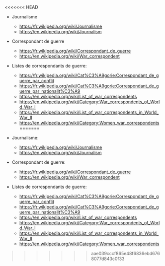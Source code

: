 <<<<<<< HEAD
* Journalisme
  * https://fr.wikipedia.org/wiki/Journalisme 
  * https://en.wikipedia.org/wiki/Journalism 

* Correspondant de guerre
  * https://fr.wikipedia.org/wiki/Correspondant_de_guerre
  * https://en.wikipedia.org/wiki/War_correspondent

* Listes de correspondants de guerre:
  * https://fr.wikipedia.org/wiki/Cat%C3%A9gorie:Correspondant_de_guerre_par_conflit 
  * https://fr.wikipedia.org/wiki/Cat%C3%A9gorie:Correspondant_de_guerre_par_nationalit%C3%A9
  * https://en.wikipedia.org/wiki/List_of_war_correspondents 
  * https://en.wikipedia.org/wiki/Category:War_correspondents_of_World_War_I
  * https://en.wikipedia.org/wiki/List_of_war_correspondents_in_World_War_II 
  * https://en.wikipedia.org/wiki/Category:Women_war_correspondents 
=======
* Journalisme:
  * https://fr.wikipedia.org/wiki/Journalisme 
  * https://en.wikipedia.org/wiki/Journalism 

* Correspondant de guerre:
  * https://fr.wikipedia.org/wiki/Correspondant_de_guerre
  * https://en.wikipedia.org/wiki/War_correspondent

* Listes de correspondants de guerre:
  * https://fr.wikipedia.org/wiki/Cat%C3%A9gorie:Correspondant_de_guerre_par_conflit 
  * https://fr.wikipedia.org/wiki/Cat%C3%A9gorie:Correspondant_de_guerre_par_nationalit%C3%A9
  * https://en.wikipedia.org/wiki/List_of_war_correspondents 
  * https://en.wikipedia.org/wiki/Category:War_correspondents_of_World_War_I
  * https://en.wikipedia.org/wiki/List_of_war_correspondents_in_World_War_II 
  * https://en.wikipedia.org/wiki/Category:Women_war_correspondents 
>>>>>>> aae039cccf865e48f6836ebd6768077d843c0f33
